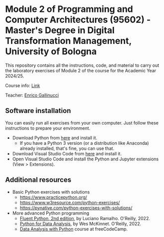 # Module 2 of Programming and Computer Architectures (95602) - Master's Degree in Digital Transformation Management, University of Bologna

This repository contains all the instructions, code, and material to carry out the laboratory exercises of Module 2 of the course for the Academic Year 2024/25.

Course info: [Link](https://www.unibo.it/en/teaching/course-unit-catalogue/course-unit/2024/466749)

Teacher: [Enrico Gallinucci](https://www.unibo.it/sitoweb/enrico.gallinucci/en)


## Software installation 

You can easily run all exercises from your own computer. Just follow these instructions to prepare your environment.
- Download Python from [here](https://www.python.org/downloads/) and install it.
  - If you have a Python 3 version (or a distribution like Anaconda) already installed, that's fine, you can use that.
- Download Visual Studio Code from [here](https://code.visualstudio.com/download) and install it.
- Open Visual Studio Code and install the Python and Jupyter extensions (View > Extensions).

## Additional resources

- Basic Python exercises with solutions
  - https://www.practicepython.org/
  - https://www.w3resource.com/python-exercises/
  - https://pynative.com/python-exercises-with-solutions/
- More advanced Python programming
  - [Fluent Python, 2nd edition](https://www.oreilly.com/library/view/fluent-python-2nd/9781492056348/), by Luciano Ramalho. O'Reilly, 2022.
  - [Python for Data Analysis](https://wesmckinney.com/book/), by Wes McKinnet. O'Reilly, 2022.
  - [Data Analysis with Python](https://www.freecodecamp.org/learn/data-analysis-with-python/) course at freeCodeCamp.